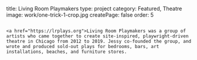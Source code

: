 title: Living Room Playmakers
type: project
category: Featured, Theatre
image: work/one-trick-1-crop.jpg
createPage: false
order: 5

~~~

<a href="https://lrplays.org">Living Room Playmakers was a group of artists who came together to create site-inspired, playwright-driven theatre in Chicago from 2012 to 2019. Jessy co-founded the group, and wrote and produced sold-out plays for bedrooms, bars, art installations, beaches, and furniture stores.
